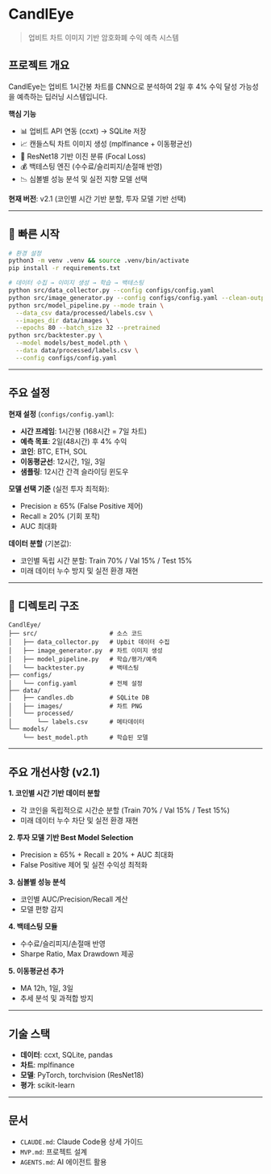 # CandlEye

> 업비트 차트 이미지 기반 암호화폐 수익 예측 시스템

## 프로젝트 개요

CandlEye는 업비트 1시간봉 차트를 CNN으로 분석하여 2일 후 4% 수익 달성 가능성을 예측하는 딥러닝 시스템입니다.

**핵심 기능**
- 📊 업비트 API 연동 (ccxt) → SQLite 저장
- 📈 캔들스틱 차트 이미지 생성 (mplfinance + 이동평균선)
- 🤖 ResNet18 기반 이진 분류 (Focal Loss)
- 💰 백테스팅 엔진 (수수료/슬리피지/손절매 반영)
- 📉 심볼별 성능 분석 및 실전 지향 모델 선택

**현재 버전**: v2.1 (코인별 시간 기반 분할, 투자 모델 기반 선택)

---

## 🚀 빠른 시작

```bash
# 환경 설정
python3 -m venv .venv && source .venv/bin/activate
pip install -r requirements.txt

# 데이터 수집 → 이미지 생성 → 학습 → 백테스팅
python src/data_collector.py --config configs/config.yaml
python src/image_generator.py --config configs/config.yaml --clean-output
python src/model_pipeline.py --mode train \
  --data_csv data/processed/labels.csv \
  --images_dir data/images \
  --epochs 80 --batch_size 32 --pretrained
python src/backtester.py \
  --model models/best_model.pth \
  --data data/processed/labels.csv \
  --config configs/config.yaml
```

---

## 주요 설정

**현재 설정** (`configs/config.yaml`):
- **시간 프레임**: 1시간봉 (168시간 = 7일 차트)
- **예측 목표**: 2일(48시간) 후 4% 수익
- **코인**: BTC, ETH, SOL
- **이동평균선**: 12시간, 1일, 3일
- **샘플링**: 12시간 간격 슬라이딩 윈도우

**모델 선택 기준** (실전 투자 최적화):
- Precision ≥ 65% (False Positive 제어)
- Recall ≥ 20% (기회 포착)
- AUC 최대화

**데이터 분할** (기본값):
- 코인별 독립 시간 분할: Train 70% / Val 15% / Test 15%
- 미래 데이터 누수 방지 및 실전 환경 재현

---

## 📁 디렉토리 구조

```
CandlEye/
├── src/                    # 소스 코드
│   ├── data_collector.py   # Upbit 데이터 수집
│   ├── image_generator.py  # 차트 이미지 생성
│   ├── model_pipeline.py   # 학습/평가/예측
│   └── backtester.py       # 백테스팅
├── configs/
│   └── config.yaml         # 전체 설정
├── data/
│   ├── candles.db          # SQLite DB
│   ├── images/             # 차트 PNG
│   └── processed/
│       └── labels.csv      # 메타데이터
└── models/
    └── best_model.pth      # 학습된 모델
```

---

## 주요 개선사항 (v2.1)

**1. 코인별 시간 기반 데이터 분할**
- 각 코인을 독립적으로 시간순 분할 (Train 70% / Val 15% / Test 15%)
- 미래 데이터 누수 차단 및 실전 환경 재현

**2. 투자 모델 기반 Best Model Selection**
- Precision ≥ 65% + Recall ≥ 20% + AUC 최대화
- False Positive 제어 및 실전 수익성 최적화

**3. 심볼별 성능 분석**
- 코인별 AUC/Precision/Recall 계산
- 모델 편향 감지

**4. 백테스팅 모듈**
- 수수료/슬리피지/손절매 반영
- Sharpe Ratio, Max Drawdown 제공

**5. 이동평균선 추가**
- MA 12h, 1일, 3일
- 추세 분석 및 과적합 방지

---

## 기술 스택

- **데이터**: ccxt, SQLite, pandas
- **차트**: mplfinance
- **모델**: PyTorch, torchvision (ResNet18)
- **평가**: scikit-learn

---

## 문서

- `CLAUDE.md`: Claude Code용 상세 가이드
- `MVP.md`: 프로젝트 설계
- `AGENTS.md`: AI 에이전트 활용